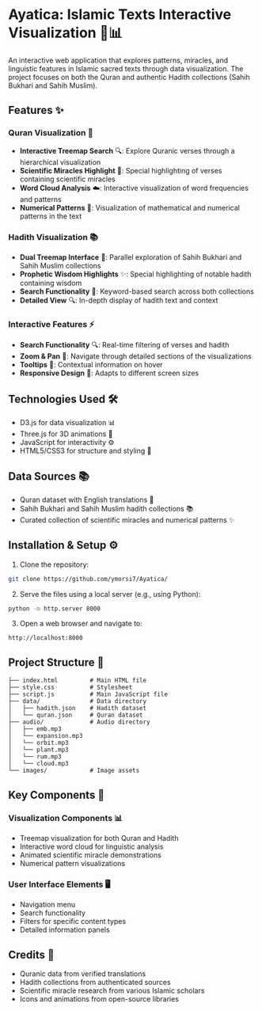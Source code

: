 # Ayatica: Islamic Texts Interactive Visualization 🕌📊
An interactive web application that explores patterns, miracles, and linguistic features in Islamic sacred texts through data visualization. The project focuses on both the Quran and authentic Hadith collections (Sahih Bukhari and Sahih Muslim).

## Features ✨

### Quran Visualization 📖
- **Interactive Treemap Search** 🔍: Explore Quranic verses through a hierarchical visualization
- **Scientific Miracles Highlight** 🧬: Special highlighting of verses containing scientific miracles
- **Word Cloud Analysis** ☁️: Interactive visualization of word frequencies and patterns
- **Numerical Patterns** 🔢: Visualization of mathematical and numerical patterns in the text

### Hadith Visualization 📚
- **Dual Treemap Interface** 🔄: Parallel exploration of Sahih Bukhari and Sahih Muslim collections
- **Prophetic Wisdom Highlights** ✨: Special highlighting of notable hadith containing wisdom
- **Search Functionality** 🔎: Keyword-based search across both collections
- **Detailed View** 🔍: In-depth display of hadith text and context

### Interactive Features ⚡
- **Search Functionality** 🔍: Real-time filtering of verses and hadith
- **Zoom & Pan** 🔎: Navigate through detailed sections of the visualizations
- **Tooltips** 💭: Contextual information on hover
- **Responsive Design** 📱: Adapts to different screen sizes

## Technologies Used 🛠️
- D3.js for data visualization 📊
- Three.js for 3D animations 🎨
- JavaScript for interactivity ⚙️
- HTML5/CSS3 for structure and styling 🎯

## Data Sources 📚
- Quran dataset with English translations 📖
- Sahih Bukhari and Sahih Muslim hadith collections 📚
- Curated collection of scientific miracles and numerical patterns ✨

## Installation & Setup ⚙️
1. Clone the repository:
```bash
git clone https://github.com/ymorsi7/Ayatica/
```
2. Serve the files using a local server (e.g., using Python):
```bash
python -m http.server 8000
```
3. Open a web browser and navigate to:
```
http://localhost:8000
```

## Project Structure 📁
```
├── index.html         # Main HTML file
├── style.css          # Stylesheet
├── script.js          # Main JavaScript file
├── data/              # Data directory
│   ├── hadith.json    # Hadith dataset
│   └── quran.json     # Quran dataset
├── audio/             # Audio directory
│   ├── emb.mp3   
│   └── expansion.mp3  
│   └── orbit.mp3   
│   └── plant.mp3    
│   └── rum.mp3    
│   └── cloud.mp3   
└── images/            # Image assets
```

## Key Components 🔑
### Visualization Components 📊
- Treemap visualization for both Quran and Hadith
- Interactive word cloud for linguistic analysis
- Animated scientific miracle demonstrations
- Numerical pattern visualizations

### User Interface Elements 🖥️
- Navigation menu
- Search functionality
- Filters for specific content types
- Detailed information panels
  
## Credits 🙏
- Quranic data from verified translations
- Hadith collections from authenticated sources
- Scientific miracle research from various Islamic scholars
- Icons and animations from open-source libraries
